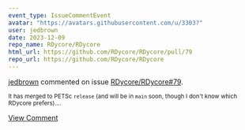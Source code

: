 ```yaml
---
event_type: IssueCommentEvent
avatar: "https://avatars.githubusercontent.com/u/3303?"
user: jedbrown
date: 2023-12-09
repo_name: RDycore/RDycore
html_url: https://github.com/RDycore/RDycore/pull/79
repo_url: https://github.com/RDycore/RDycore
---
```


<a href='https://github.com/jedbrown' target='_blank'>jedbrown</a> commented on issue <a href='https://github.com/RDycore/RDycore/pull/79' target='_blank'>RDycore/RDycore#79</a>.

<small>It has merged to PETSc `release` (and will be in `main` soon, though I don't know which RDycore prefers)....</small>

<a href='https://github.com/RDycore/RDycore/pull/79' target='_blank'>View Comment</a>